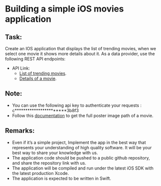 # Building a simple iOS movies application

## Task:

Create an IOS application that displays the list of trending movies, when we select one movie it shows more details about it.
As a data provider, use the following REST API endpoints:

* API Link:
     * [List of trending movies](https://developers.themoviedb.org/3/discover/movie-discover).
     * [Details of a movie](https://developers.themoviedb.org/3/movies/get-movie-details).
    
## Note:

* You can use the following api key to authenticate your requests : c***********************3b8f3
* Follow this [documentation](https://developers.themoviedb.org/3/getting-started/images) to get the full poster image path of a movie.

## Remarks:

* Even if it’s a simple project, Implement the app in the best way that represents your understanding of high quality
software. It will be your best way to share your knowledge with us.
* The application code should be pushed to a public github repository, and share the repository link with us.
* The application will be compiled and run under the latest iOS SDK with the latest production Xcode.
* The application is expected to be written in Swift.
